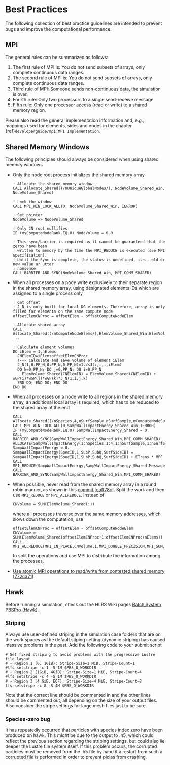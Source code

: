 # Best Practices

The following collection of best practice guidelines are intended to prevent bugs and improve the computational performance.

## MPI

The general rules can be summarized as follows:

1. The first rule of MPI is: You do not send subsets of arrays, only complete continuous data ranges.
2. The second rule of MPI is: You do not send subsets of arrays, only complete continuous data ranges.
3. Third rule of MPI: Someone sends non-continuous data, the simulation is over.
4. Fourth rule: Only two processors to a single send-receive message.
5. Fifth rule: Only one processor access (read or write) to a shared memory region.

Please also read the general implementation information and, e.g., mappings used for elements, sides and nodes in the chapter
{ref}`developerguide/mpi:MPI Implementation`.

## Shared Memory Windows

The following principles should always be considered when using shared memory windows

- Only the node root process initializes the shared memory array

      ! Allocate the shared memory window
      CALL Allocate_Shared((/nUniqueGlobalNodes/), NodeVolume_Shared_Win, NodeVolume_Shared)

      ! Lock the window
      CALL MPI_WIN_LOCK_ALL(0, NodeVolume_Shared_Win, IERROR)

      ! Set pointer
      NodeVolume => NodeVolume_Shared

      ! Only CN root nullifies
      IF (myComputeNodeRank.EQ.0) NodeVolume = 0.0

      ! This sync/barrier is required as it cannot be guaranteed that the zeros have been
      ! written to memory by the time the MPI_REDUCE is executed (see MPI specification).
      ! Until the Sync is complete, the status is undefined, i.e., old or new value or utter
      ! nonsense.
      CALL BARRIER_AND_SYNC(NodeVolume_Shared_Win, MPI_COMM_SHARED)

- When all processes on a node write exclusively to their separate region in the shared memory array, using designated elements IDs which are
  assigned to a single process only

      ! Get offset
      ! J_N is only built for local DG elements. Therefore, array is only filled for elements on the same compute node
      offsetElemCNProc = offsetElem - offsetComputeNodeElem

      ! Allocate shared array
      CALL Allocate_Shared((/nComputeNodeElems/),ElemVolume_Shared_Win,ElemVolume_Shared)
      ...

      ! Calculate element volumes
      DO iElem = 1,nElems
        CNElemID=iElem+offsetElemCNProc
        !--- Calculate and save volume of element iElem
        J_N(1,0:PP_N,0:PP_N,0:PP_N)=1./sJ(:,:,:,iElem)
        DO k=0,PP_N; DO j=0,PP_N; DO i=0,PP_N
          ElemVolume_Shared(CNElemID) = ElemVolume_Shared(CNElemID) + wGP(i)*wGP(j)*wGP(k)*J_N(1,i,j,k)
        END DO; END DO; END DO
      END DO

- When all processes on a node write to all regions in the shared memory array, an additional local array is required, which has to be reduced to the shared array at the end

      CALL Allocate_Shared((/nSpecies,4,nSurfSample,nSurfSample,nComputeNodeSurfTotalSides/),SampWallImpactEnergy_Shared_Win,SampWallImpactEnergy_Shared)
      CALL MPI_WIN_LOCK_ALL(0,SampWallImpactEnergy_Shared_Win,IERROR)
      IF (myComputeNodeRank.EQ.0) SampWallImpactEnergy_Shared = 0.
      CALL BARRIER_AND_SYNC(SampWallImpactEnergy_Shared_Win,MPI_COMM_SHARED)
      ALLOCATE(SampWallImpactEnergy(1:nSpecies,1:4,1:nSurfSample,1:nSurfSample,1:nComputeNodeSurfTotalSides))
      SampWallImpactEnergy = 0.
      SampWallImpactEnergy(SpecID,1,SubP,SubQ,SurfSideID) = SampWallImpactEnergy(SpecID,1,SubP,SubQ,SurfSideID) + ETrans * MPF
      CALL MPI_REDUCE(SampWallImpactEnergy,SampWallImpactEnergy_Shared,MessageSize,MPI_DOUBLE_PRECISION,MPI_SUM,0,MPI_COMM_SHARED,IERROR)
      CALL BARRIER_AND_SYNC(SampWallImpactEnergy_Shared_Win,MPI_COMM_SHARED)

- When possible, never read from the shared memory array in a round robin manner, as shown in this [commit [eaff78c]](https://github.com/piclas-framework/piclas/commit/eaff78c158884e0bab05c555bf72b4ff6198e42f).
  Split the work and then use `MPI_REDUCE` or `MPI_ALLREDUCE`.
  Instead of

      CNVolume = SUM(ElemVolume_Shared(:))

  where all processes traverse over the same memory addresses, which slows down the computation, use

      offsetElemCNProc = offsetElem - offsetComputeNodeElem
      CNVolume = SUM(ElemVolume_Shared(offsetElemCNProc+1:offsetElemCNProc+nElems))
      CALL MPI_ALLREDUCE(MPI_IN_PLACE,CNVolume,1,MPI_DOUBLE_PRECISION,MPI_SUM,MPI_COMM_SHARED,iError)

  to split the operations and use MPI to distribute the information among the processes.

- [Use atomic MPI operations to read/write from contested shared memory [772c371]](https://github.com/piclas-framework/piclas/commit/772c3711bbb0c935659b2d08fccd18c80e6b72dc)

## Hawk

Before running a simulation, check out the HLRS Wiki pages [Batch System PBSPro (Hawk)](https://kb.hlrs.de/platforms/index.php/Batch_System_PBSPro_(Hawk)).

### Striping
Always use user-defined striping in the simulation case folders that are on the work spaces as the default stiping setting (dynamic
striping) has caused massive problems in the past. Add the following code to your submit script

    # Set fixed striping to avoid problems with the progressive Lustre file layout
    # - Region 1 [0, 1GiB): Stripe-Size=1 MiB, Stripe-Count=1
    #lfs setstripe -c 1 -S 1M $PBS_O_WORKDIR
    # - Region 2 [1GiB, 4GiB): Stripe-Size=1 MiB, Stripe-Count=4
    #lfs setstripe -c 4 -S 1M $PBS_O_WORKDIR
    # - Region 3 [4 GiB, EOF): Stripe-Size=4 MiB, Stripe-Count=8
    lfs setstripe -c 8 -S 4M $PBS_O_WORKDIR

Note that the correct line should be commented in and the other lines should be commented out, all depending on the size of your
output files.
Also consider the stripe settings for large mesh files just to be sure.

### Species-zero bug
It has repeatedly occurred that particles with species index zero have been produced on hawk.
This might be due to the output to .h5, which could reflect the previous section regarding the striping settings, but could also lie
deeper the Lustre file system itself.
If this problem occurs, the corrupted particles must be removed from the .h5 file by hand if a restart from such a corrupted file is
performed in order to prevent piclas from crashing.
